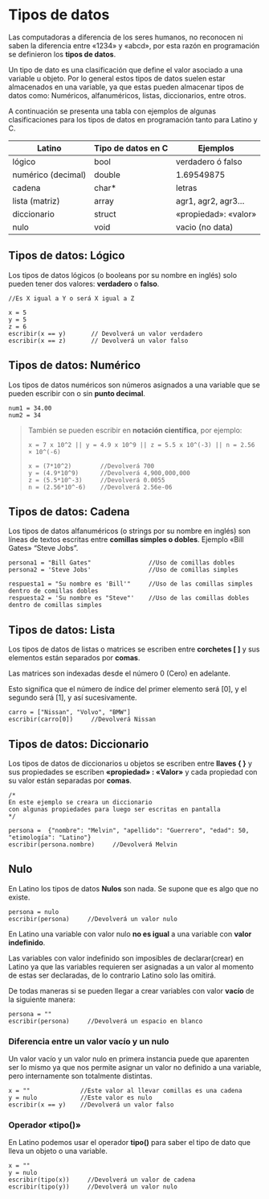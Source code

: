 # Tipos de datos

Las computadoras a diferencia de los seres humanos, no reconocen ni saben la diferencia entre «1234» y «abcd», por esta razón en programación se definieron los **tipos de datos**.

Un tipo de dato es una clasificación que define el valor asociado a una variable u objeto. Por lo general estos tipos de datos suelen estar almacenados en una variable, ya que estas pueden almacenar tipos de datos como: Numéricos, alfanuméricos, listas, diccionarios, entre otros.

A continuación se presenta una tabla con ejemplos de algunas clasificaciones para los tipos de datos en programación tanto para Latino y C.

| Latino             | Tipo de datos en C | Ejemplos             |
| ------------------ | ------------------ | -------------------- |
| lógico             | bool               | verdadero ó falso    |
| numérico (decimal) | double             | 1.69549875           |
| cadena             | char\*             | letras               |
| lista (matriz)     | array              | agr1, agr2, agr3…    |
| diccionario        | struct             | «propiedad»: «valor» |
| nulo               | void               | vacio (no data)      |

## Tipos de datos: Lógico

Los tipos de datos lógicos (o booleans por su nombre en inglés) solo pueden tener dos valores: **verdadero** o **falso**.

```latino
//Es X igual a Y o será X igual a Z

x = 5
y = 5
z = 6
escribir(x == y)       // Devolverá un valor verdadero
escribir(x == z)       // Devolverá un valor falso
```

## Tipos de datos: Numérico

Los tipos de datos numéricos son números asignados a una variable que se pueden escribir con o sin **punto decimal**.

```latino
num1 = 34.00
num2 = 34
```

> También se pueden escribir en **notación científica**, por ejemplo:
> 
> `x = 7 x 10^2 || y = 4.9 x 10^9 || z = 5.5 x 10^(-3) || n = 2.56 × 10^(-6)`
> ```latino
> x = (7*10^2)        //Devolverá 700
> y = (4.9*10^9)      //Devolverá 4,900,000,000
> z = (5.5*10^-3)     //Devolverá 0.0055
> n = (2.56*10^-6)    //Devolverá 2.56e-06
> ```

## Tipos de datos: Cadena

Los tipos de datos alfanuméricos (o strings por su nombre en inglés) son líneas de textos escritas entre **comillas simples o dobles**. Ejemplo «Bill Gates» “Steve Jobs”.

```latino
persona1 = "Bill Gates"                //Uso de comillas dobles
persona2 = 'Steve Jobs'                //Uso de comillas simples

respuesta1 = "Su nombre es 'Bill'"     //Uso de las comillas simples dentro de comillas dobles
respuesta2 = 'Su nombre es "Steve"'    //Uso de las comillas dobles dentro de comillas simples
```

## Tipos de datos: Lista

Los tipos de datos de listas o matrices se escriben entre **corchetes \[ \]** y sus elementos están separados por **comas**.

Las matrices son indexadas desde el número 0 (Cero) en adelante.

Esto significa que el número de índice del primer elemento será \[0\], y el segundo será \[1\], y así sucesivamente.

```latino
carro = ["Nissan", "Volvo", "BMW"]
escribir(carro[0])     //Devolverá Nissan
```

## Tipos de datos: Diccionario

Los tipos de datos de diccionarios u objetos se escriben entre **llaves { }** y sus propiedades se escriben **«propiedad» : «Valor»** y cada propiedad con su valor están separadas por **comas**.

```latino
/*
En este ejemplo se creara un diccionario
con algunas propiedades para luego ser escritas en pantalla
*/

persona =  {"nombre": "Melvin", "apellido": "Guerrero", "edad": 50, "etimología": "Latino"}
escribir(persona.nombre)     //Devolverá Melvin
```

## Nulo

En Latino los tipos de datos **Nulos** son nada. Se supone que es algo que no existe.

```latino
persona = nulo
escribir(persona)     //Devolverá un valor nulo
```

En Latino una variable con valor nulo **no es igual** a una variable con **valor indefinido**.

Las variables con valor indefinido son imposibles de declarar(crear) en Latino ya que las variables requieren ser asignadas a un valor al momento de estas ser declaradas, de lo contrario Latino solo las omitirá.

De todas maneras si se pueden llegar a crear variables con valor **vacío** de la siguiente manera:

```latino
persona = ""
escribir(persona)     //Devolverá un espacio en blanco
```

### Diferencia entre un valor vacío y un nulo

Un valor vacío y un valor nulo en primera instancia puede que aparenten ser lo mismo ya que nos permite asignar un valor no definido a una variable, pero internamente son totalmente distintas.

```latino
x = ""              //Este valor al llevar comillas es una cadena
y = nulo            //Este valor es nulo
escribir(x == y)    //Devolverá un valor falso
```

### Operador «tipo()»

En Latino podemos usar el operador **tipo()** para saber el tipo de dato que lleva un objeto o una variable.

```latino
x = ""
y = nulo
escribir(tipo(x))     //Devolverá un valor de cadena
escribir(tipo(y))     //Devolverá un valor nulo
```
